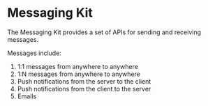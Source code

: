 # Messaging Kit

The Messaging Kit provides a set of APIs for sending and receiving messages.

Messages include:

1. 1:1 messages from anywhere to anywhere
2. 1:N messages from anywhere to anywhere
3. Push notifications from the server to the client
4. Push notifications from the client to the server
5. Emails
